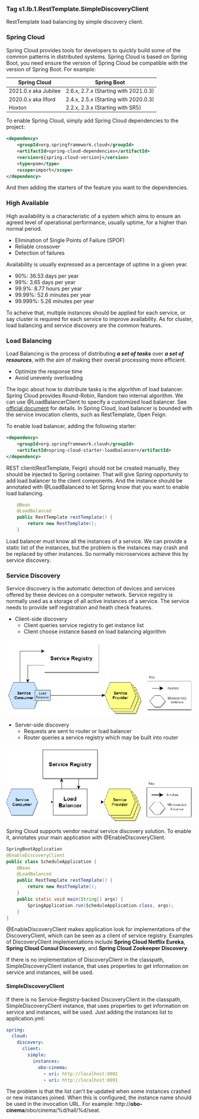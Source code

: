### Tag s1.lb.1.RestTemplate.SimpleDiscoveryClient
RestTemplate load balancing by simple discovery client.

### Spring Cloud
Spring Cloud provides tools for developers to quickly build some of the common patterns in distributed systems.
Spring Cloud is based on Spring Boot, you need ensure the version of Spring Cloud be compatible with the version of Spring Boot.
For example:

| Spring Cloud         | Spring Boot                           |
|----------------------|---------------------------------------|
| 2021.0.x aka Jubilee | 2.6.x, 2.7.x (Starting with 2021.0.3) |
| 2020.0.x aka Ilford  | 2.4.x, 2.5.x (Starting with 2020.0.3) |
| Hoxton               | 2.2.x, 2.3.x (Starting with SR5)      |

To enable Spring Cloud, simply add Spring Cloud dependencies to the project:
```xml
<dependency>
    <groupId>org.springframework.cloud</groupId>
    <artifactId>spring-cloud-dependencies</artifactId>
    <version>${spring.cloud-version}</version>
    <type>pom</type>
    <scope>import</scope>
</dependency>
```
And then adding the starters of the feature you want to the dependencies.

### High Available
High availability is a characteristic of a system which aims to ensure an agreed level of operational performance, usually uptime, for a higher than normal period.
* Elimination of Single Points of Failure (SPOF)
* Reliable crossover
* Detection of failures

Availability is usually expressed as a percentage of uptime in a given year.
* 90%: 36.53 days per year
* 99%: 3.65 days per year
* 99.9%: 8.77 hours per year
* 99.99%: 52.6 minutes per year
* 99.999%: 5.26 minutes per year

To acheive that, multiple instances should be applied for each service, or say cluster is required for each service to improve availability.
As for cluster, load balancing and service discovery are the common features.

### Load Balancing
Load Balancing is the process of distributing **_a set of tasks_** over **_a set of resources_**, with the aim of making their overall processing more efficient.
* Optimize the response time
* Avoid unevenly overloading

The logic about how to distribute tasks is the algorithm of load balancer. Spring Cloud provides Round-Robin, Random two internal algorithm.
We can use @LoadBalancerClient to specify a customized load balancer. See [official document](https://docs.spring.io/spring-cloud-commons/docs/3.1.4/reference/html/#spring-cloud-loadbalancer) for details.
In Spring Cloud, load balancer is bounded with the service invocation clients, such as RestTemplate, Open Feign.

To enable load balancer, adding the following starter:
```xml
<dependency>
    <groupId>org.springframework.cloud</groupId>
    <artifactId>spring-cloud-starter-loadbalancer</artifactId>
</dependency>
```
REST client(RestTemplate, Feign) should not be created manually, they should be injected to Spring container.
That will give Spring opportunity to add load balancer to the client components. 
And the instance should be annotated with @LoadBalanced to let Spring know that you want to enable load balancing.
```java
    @Bean
    @LoadBalanced
    public RestTemplate restTemplate() {
        return new RestTemplate();
    }
```
Load balancer must know all the instances of a service. We can provide a static list of the instances, but the problem is the instances may crash and be replaced by other instances.
So normally microservices achieve this by service discovery.

### Service Discovery
Service discovery is the automatic detection of devices and services offered by these devices on a computer network.
Service registry is normally used as a storage of all active instances of a service. The service needs to provide self registration and heath check features.
* Client-side discovery
  * Client queries service registry to get instance list 
  * Client choose instance based on load balancing algorithm

![client-side discovery](statics/client-side.png)

* Server-side discovery
  * Requests are sent to router or load balancer
  * Router queries a service registry which may be built into router

![server-side discovery](statics/server-side.png)

Spring Cloud supports vendor neutral service discovery solution. To enable it, annotates your main application with @EnableDiscoveryClient.
```java
SpringBootApplication
@EnableDiscoveryClient
public class ScheduleApplication {
    @Bean
    @LoadBalanced
    public RestTemplate restTemplate() {
        return new RestTemplate();
    }
    public static void main(String[] args) {
        SpringApplication.run(ScheduleApplication.class, args);
    }
}
```
@EnableDiscoveryClient makes application look for implementations of the DiscoveryClient, which can be seen as a client of service registry.
Examples of DiscoveryClient implementations include **Spring Cloud Netflix Eureka**, **Spring Cloud Consul Discovery**, and **Spring Cloud Zookeeper Discovery**.

If there is no implementation of DiscoveryClient in the classpath, SimpleDiscoveryClient instance, that uses properties to get information on service and instances, will be used.

#### SimpleDiscoveryClient
If there is no Service-Registry-backed DiscoveryClient in the classpath, SimpleDiscoveryClient instance, that uses properties to get information on service and instances, will be used.
Just adding the instances list to application.yml:
```yaml
spring:
  cloud:
    discovery:
      client:
        simple:
          instances:
            obo-cinema:
              - uri: http://localhost:8081
              - uri: http://localhost:8091
```
The problem is that the list can't be updated when some instances crashed or new instances joined. When this is configured, the instance name should be used in the invocation URL.
For example: http://**obo-cinema**/obo/cinema/%d/hall/%d/seat.